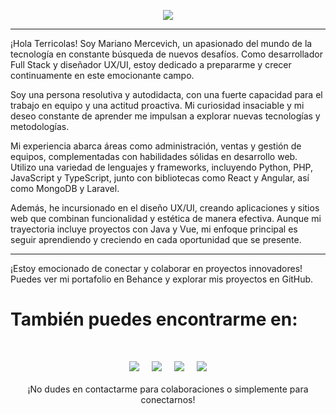 
<p align="center"> <img src="https://repository-images.githubusercontent.com/462900780/0a10af70-6cbf-46df-9071-0ff586a3b1d6"><img/> </p>

 --- 

¡Hola Terricolas! Soy Mariano Mercevich, un apasionado del mundo de la tecnología en constante búsqueda de nuevos desafíos. Como desarrollador Full Stack y diseñador UX/UI, estoy dedicado a prepararme y crecer continuamente en este emocionante campo.

Soy una persona resolutiva y autodidacta, con una fuerte capacidad para el trabajo en equipo y una actitud proactiva. Mi curiosidad insaciable y mi deseo constante de aprender me impulsan a explorar nuevas tecnologías y metodologías.

Mi experiencia abarca áreas como administración, ventas y gestión de equipos, complementadas con habilidades sólidas en desarrollo web. Utilizo una variedad de lenguajes y frameworks, incluyendo Python, PHP, JavaScript y TypeScript, junto con bibliotecas como React y Angular, así como MongoDB y Laravel.

Además, he incursionado en el diseño UX/UI, creando aplicaciones y sitios web que combinan funcionalidad y estética de manera efectiva. Aunque mi trayectoria incluye proyectos con Java y Vue, mi enfoque principal es seguir aprendiendo y creciendo en cada oportunidad que se presente.

---

¡Estoy emocionado de conectar y colaborar en proyectos innovadores! Puedes ver mi portafolio en Behance y explorar mis proyectos en GitHub.

# También puedes encontrarme en:
<br>

<p align="center">
<a href="https://www.linkedin.com/in/mariano-mercevich-41b62624/ " ><img src="https://skillicons.dev/icons?i=linkedin" /></a> &nbsp; &nbsp;
<a href="https://www.instagram.com/marito_live/" ><img src="https://skillicons.dev/icons?i=instagram" /></a>   &nbsp; &nbsp;
<a href="https://www.behance.net/marianomarcevi" ><img src="https://skillicons.dev/icons?i=xd"  /></a>   &nbsp; &nbsp;
<a href="https://marianomercevich.github.io/profolio_personal/"><img src="https://skillicons.dev/icons?i=github"/></a>  


<br>
<br>
¡No dudes en contactarme para colaboraciones o simplemente para conectarnos!
</p>




